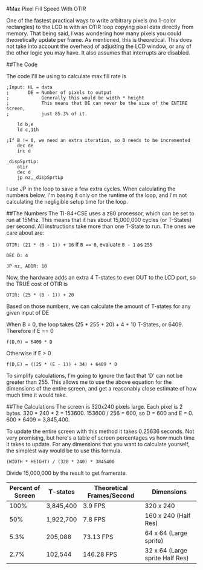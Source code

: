 #Max Pixel Fill Speed With OTIR

One of the fastest practical ways to write arbitrary pixels (no 1-color rectangles) to the LCD is
with an OTIR loop copying pixel data directly from memory. That being said, I was wondering how many
pixels you could theoretically update per frame. As mentioned, this is theoretical. This does not
take into account the overhead of adjusting the LCD window, or any of the other logic you may have.
It also assumes that interrupts are disabled.

##The Code

The code I'll be using to calculate max fill rate is

```z80
;Input: HL = data
;       DE = Number of pixels to output
;            Generally this would be width * height
;            This means that DE can never be the size of the ENTIRE screen,
;            just 85.3% of it.

    ld b,e
    ld c,11h

;If B != 0, we need an extra iteration, so D needs to be incremented
    dec de
    inc d

_dispSprtLp:
    otir
    dec d
    jp nz,_dispSprtLp
```

I use JP in the loop to save a few extra cycles. When calculating the numbers below, I'm basing it
only on the runtime of the loop, and I'm not calculating the negligible setup time for the loop.

##The Numbers
The TI-84+CSE uses a z80 processor, which can be set to run at 15Mhz. This means that it has about
15,000,000 cycles (or T-States) per second. All instructions take more than one T-State to run. The
ones we care about are:

`OTIR: (21 * (B - 1)) + 16` If `B == 0`, evaluate `B - 1` as `255`

`DEC D: 4`

`JP nz, ADDR: 10`

Now, the hardware adds an extra 4 T-states to ever OUT to the LCD port, so
the TRUE cost of OTIR is

`OTIR: (25 * (B - 1)) + 20`

Based on those numbers, we can calculate the amount of T-states for any given
input of DE

When B = 0, the loop takes (25 * 255 + 20) + 4 + 10 T-States, or 6409.
Therefore if E == 0

`f(D,0) = 6409 * D`

Otherwise if E > 0

`f(D,E) = ((25 * (E - 1)) + 34) + 6409 * D`


To simplify calculations, I'm going to ignore the fact that 'D' can not be greater than 255. This
allows me to use the above equation for the dimensions of the entire screen, and get a reasonably
close estimate of how much time it would take.

##The Calculations
The screen is 320x240 pixels large. Each pixel is 2 bytes. 320 * 240 * 2 = 153600. 153600 / 256 =
600, so D = 600 and E = 0. 600 * 6409 = 3,845,400.

To update the entire screen with this method it takes 0.25636 seconds. Not very promising, but
here's a table of screen percentages vs how much time it takes to update. For any dimensions that
you want to calculate yourself, the simplest way would be to use this formula.

`(WIDTH * HEIGHT) / (320 * 240) * 3845400`

Divide 15,000,000 by the result to get framerate.

Percent of Screen | T-states  | Theoretical Frames/Second | Dimensions
----------------- | --------  | ------------------------- | ----------
100%              | 3,845,400 | 3.9 FPS                   | 320 x 240
50%               | 1,922,700 | 7.8 FPS                   | 160 x 240 (Half Res)
5.3%              | 205,088   | 73.13 FPS                 | 64 x 64 (Large sprite)
2.7%              | 102,544   | 146.28 FPS                | 32 x 64 (Large sprite Half Res)
